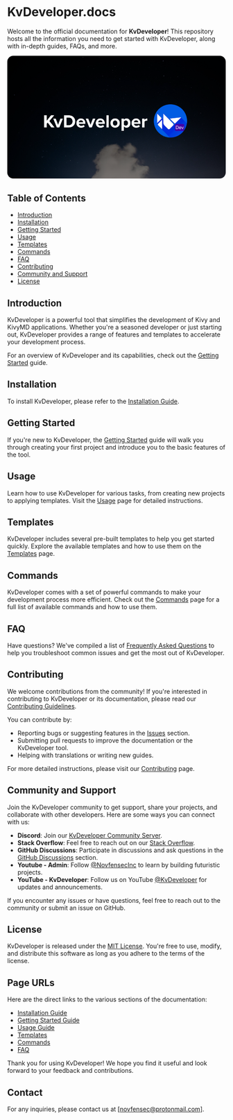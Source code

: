 # KvDeveloper.docs
Welcome to the official documentation for **KvDeveloper**! This repository hosts all the information you need to get started with KvDeveloper, along with in-depth guides, FAQs, and more.

<p align="center">
    <img 
        width="750" src="https://raw.githubusercontent.com/Novfensec/KvDeveloper/main/kvdeveloper/assets/image_library/kvdeveloper/kvdeveloper_banner_outfit.png" style="border-radius:1em" 
        title="kvdeveloper create MyApp --template nav_toolbar"
    />
</p>

## Table of Contents

- [Introduction](#introduction)
- [Installation](#installation)
- [Getting Started](#getting-started)
- [Usage](#usage)
- [Templates](#templates)
- [Commands](#commands)
- [FAQ](#faq)
- [Contributing](#contributing)
- [Community and Support](#community-and-support)
- [License](#license)

## Introduction

KvDeveloper is a powerful tool that simplifies the development of Kivy and KivyMD applications. Whether you're a seasoned developer or just starting out, KvDeveloper provides a range of features and templates to accelerate your development process.

For an overview of KvDeveloper and its capabilities, check out the [Getting Started](https://novfensec.github.io/KvDeveloper.docs/getting-started/) guide.

## Installation

To install KvDeveloper, please refer to the [Installation Guide](https://novfensec.github.io/KvDeveloper.docs/installation/).

## Getting Started

If you're new to KvDeveloper, the [Getting Started](https://novfensec.github.io/KvDeveloper.docs/getting-started/) guide will walk you through creating your first project and introduce you to the basic features of the tool.

## Usage

Learn how to use KvDeveloper for various tasks, from creating new projects to applying templates. Visit the [Usage](https://novfensec.github.io/KvDeveloper.docs/usage/) page for detailed instructions.

## Templates

KvDeveloper includes several pre-built templates to help you get started quickly. Explore the available templates and how to use them on the [Templates](https://novfensec.github.io/KvDeveloper.docs/templates/) page.

## Commands

KvDeveloper comes with a set of powerful commands to make your development process more efficient. Check out the [Commands](https://novfensec.github.io/KvDeveloper.docs/commands/) page for a full list of available commands and how to use them.

## FAQ

Have questions? We've compiled a list of [Frequently Asked Questions](https://novfensec.github.io/KvDeveloper.docs/faqs/) to help you troubleshoot common issues and get the most out of KvDeveloper.

## Contributing

We welcome contributions from the community! If you're interested in contributing to KvDeveloper or its documentation, please read our [Contributing Guidelines](https://github.com/Novfensec/KvDeveloper.docs/blob/main/CONTRIBUTING.md).

You can contribute by:

- Reporting bugs or suggesting features in the [Issues](https://github.com/Novfensec/KvDeveloper/issues) section.
- Submitting pull requests to improve the documentation or the KvDeveloper tool.
- Helping with translations or writing new guides.

For more detailed instructions, please visit our [Contributing](https://github.com/Novfensec/KvDeveloper/blob/main/CONTRIBUTING.md) page.

## Community and Support

Join the KvDeveloper community to get support, share your projects, and collaborate with other developers. Here are some ways you can connect with us:

- **Discord**: Join our [KvDeveloper Community Server](https://discord.com/invite/U9bfkD6A4c).
- **Stack Overflow**: Feel free to reach out on our [Stack Overflow](https://stackoverflow.com/users/16486510/novfensec).
- **GitHub Discussions**: Participate in discussions and ask questions in the [GitHub Discussions](https://github.com/Novfensec/KvDeveloper/discussions) section.
- **Youtube - Admin**: Follow [@NovfensecInc](https://youtube.com/@NovfensecInc) to learn by building futuristic projects.
- **YouTube - KvDeveloper**: Follow us on YouTube [@KvDeveloper](https://youtube.com/@KvDeveloper) for updates and announcements.

If you encounter any issues or have questions, feel free to reach out to the community or submit an issue on GitHub.

## License

KvDeveloper is released under the [MIT License](https://github.com/Novfensec/KvDeveloper/blob/main/LICENSE). You're free to use, modify, and distribute this software as long as you adhere to the terms of the license.

## Page URLs

Here are the direct links to the various sections of the documentation:

- [Installation Guide](https://novfensec.github.io/KvDeveloper.docs/installation/)
- [Getting Started Guide](https://novfensec.github.io/KvDeveloper.docs/getting-started/)
- [Usage Guide](https://novfensec.github.io/KvDeveloper.docs/usage/)
- [Templates](https://novfensec.github.io/KvDeveloper.docs/templates/)
- [Commands](https://novfensec.github.io/KvDeveloper.docs/commands/)
- [FAQ](https://novfensec.github.io/KvDeveloper.docs/faqs/)

Thank you for using KvDeveloper! We hope you find it useful and look forward to your feedback and contributions.

## Contact
For any inquiries, please contact us at [novfensec@protonmail.com].
